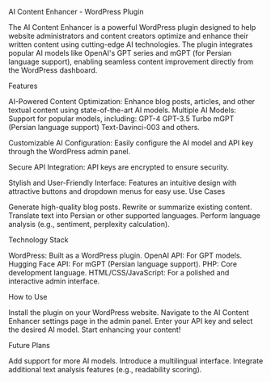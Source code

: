AI Content Enhancer - WordPress Plugin

The AI Content Enhancer is a powerful WordPress plugin designed to help website administrators and content creators optimize and enhance their written content using cutting-edge AI technologies. The plugin integrates popular AI models like OpenAI's GPT series and mGPT (for Persian language support), enabling seamless content improvement directly from the WordPress dashboard.

Features

AI-Powered Content Optimization: Enhance blog posts, articles, and other textual content using state-of-the-art AI models.
Multiple AI Models: Support for popular models, including:
GPT-4
GPT-3.5 Turbo
mGPT (Persian language support)
Text-Davinci-003 and others.

Customizable AI Configuration: Easily configure the AI model and API key through the WordPress admin panel.

Secure API Integration: API keys are encrypted to ensure security.

Stylish and User-Friendly Interface: Features an intuitive design with attractive buttons and dropdown menus for easy use.
Use Cases

Generate high-quality blog posts.
Rewrite or summarize existing content.
Translate text into Persian or other supported languages.
Perform language analysis (e.g., sentiment, perplexity calculation).

Technology Stack

WordPress: Built as a WordPress plugin.
OpenAI API: For GPT models.
Hugging Face API: For mGPT (Persian language support).
PHP: Core development language.
HTML/CSS/JavaScript: For a polished and interactive admin interface.

How to Use

Install the plugin on your WordPress website.
Navigate to the AI Content Enhancer settings page in the admin panel.
Enter your API key and select the desired AI model.
Start enhancing your content!

Future Plans

Add support for more AI models.
Introduce a multilingual interface.
Integrate additional text analysis features (e.g., readability scoring).
